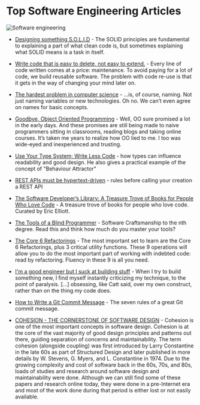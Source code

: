 # Top Software Engineering Articles

![Software engineering](http://img.pandawhale.com/159329-Software-Engineering-Tree-Swin-iqRE.png)

* [Designing something S.O.L.I.D](https://www.novoda.com/blog/designing-something-solid/) - The SOLID principles are fundamental to explaining a part of what clean code is, but sometimes explaining what SOLID means is a task in itself.

* [Write code that is easy to delete, not easy to extend.](http://programmingisterrible.com/post/139222674273/write-code-that-is-easy-to-delete-not-easy-to) - Every line of code written comes at a price: maintenance. To avoid paying for a lot of code, we build reusable software. The problem with code re-use is that it gets in the way of changing your mind later on.

* [The hardest problem in computer science](https://eev.ee/blog/2016/07/26/the-hardest-problem-in-computer-science/) - …is, of course, naming. Not just naming variables or new technologies. Oh no. We can’t even agree on names for basic concepts.

* [Goodbye, Object Oriented Programming](https://medium.com/@cscalfani/goodbye-object-oriented-programming-a59cda4c0e53#.a1f5rbp2r) - Well, OO sure promised a lot in the early days. And these promises are still being made to naive programmers sitting in classrooms, reading blogs and taking online courses. It’s taken me years to realize how OO lied to me. I too was wide-eyed and inexperienced and trusting.

* [Use Your Type System; Write Less Code](https://noodlesandwich.com/talks/use-your-type-system/essay) - how types can influence readability and good design. He also gives a practical example of the concept of "Behaviour Attractor"

* [REST APIs must be hypertext-driven](http://roy.gbiv.com/untangled/2008/rest-apis-must-be-hypertext-driven) - rules before calling your creation a REST API

* [The Software Developer’s Library: A Treasure Trove of Books for People Who Love Code](https://medium.com/javascript-scene/the-software-developer-s-library-a-treasure-trove-of-books-for-people-who-love-code-f9bc92c7883b#.8b83u6fks) - A treasure trove of books for people who love code. Curated by Eric Elliott.

* [The Tools of a Blind Programmer](https://www.parhamdoustdar.com/2016/04/03/tools-of-blind-programmer/) - Software Craftsmanship to the nth degree. Read this and think how much do you master your tools?

* [The Core 6 Refactorings](http://arlobelshee.com/the-core-6-refactorings/) - The most important set to learn are the Core 6 Refactorings, plus 3 critical utility functions. These 9 operations will allow you to do the most important part of working with indebted code: read by refactoring. Fluency in these 9 is all you need.

* [I'm a good engineer but I suck at building stuff](http://lionelbarrow.com/2016/05/08/i-suck-at-building-stuff/) - When I try to build something new, I find myself instantly criticizing my technique, to the point of paralysis. [...] obsessing, like Catt said, over my own construct, rather than on the thing my code does.

* [How to Write a Git Commit Message](https://chris.beams.io/posts/git-commit/#why-not-how) - The seven rules of a great Git commit message.

* [COHESION - THE CORNERSTONE OF SOFTWARE DESIGN](https://codurance.com/software-creation/2016/03/03/cohesion-cornerstone-software-design) - Cohesion is one of the most important concepts in software design. Cohesion is at the core of the vast majority of good design principles and patterns out there, guiding separation of concerns and maintainability. The term cohesion (alongside coupling) was first introduced by Larry Constantine in the late 60s as part of Structured Design and later published in more details by W. Stevens, G. Myers, and L. Constantine in 1974. Due to the growing complexity and cost of software back in the 60s, 70s, and 80s, loads of studies and research around software design and maintainability were done. Although we can still find some of these papers and research online today, they were done in a pre-Internet era and most of the work done during that period is either lost or not easily available.

